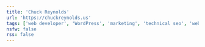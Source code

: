 ```yaml
---
title: 'Chuck Reynolds'
url: 'https://chuckreynolds.us'
tags: ['web developer', 'WordPress', 'marketing', 'technical seo', 'web perf']
nsfw: false
rss: false
---
```


